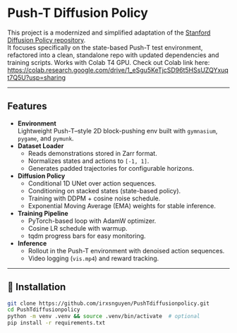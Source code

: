 # Push-T Diffusion Policy

This project is a modernized and simplified adaptation of the [Stanford Diffusion Policy repository](https://github.com/real-stanford/diffusion-policy).  
It focuses specifically on the state-based Push-T test environment, refactored into a clean, standalone repo with updated dependencies and training scripts. Works with Colab T4 GPU.
Check out Colab link here: https://colab.research.google.com/drive/1_eSgu5KeTjcSD96t5HSsUZQYxuqt7Q5U?usp=sharing

---

## Features
- **Environment**  
  Lightweight Push-T–style 2D block-pushing env built with `gymnasium`, `pygame`, and `pymunk`.
- **Dataset Loader**  
  - Reads demonstrations stored in Zarr format.  
  - Normalizes states and actions to `[-1, 1]`.  
  - Generates padded trajectories for configurable horizons.  
- **Diffusion Policy**  
  - Conditional 1D UNet over action sequences.  
  - Conditioning on stacked states (state-based policy).  
  - Training with DDPM + cosine noise schedule.  
  - Exponential Moving Average (EMA) weights for stable inference.  
- **Training Pipeline**  
  - PyTorch-based loop with AdamW optimizer.  
  - Cosine LR schedule with warmup.  
  - tqdm progress bars for easy monitoring.  
- **Inference**  
  - Rollout in the Push-T environment with denoised action sequences.  
  - Video logging (`vis.mp4`) and reward tracking.

---

## 🔧 Installation
```bash
git clone https://github.com/irxsnguyen/PushTdiffusionpolicy.git
cd PushTdiffusionpolicy
python -m venv .venv && source .venv/bin/activate  # optional
pip install -r requirements.txt
